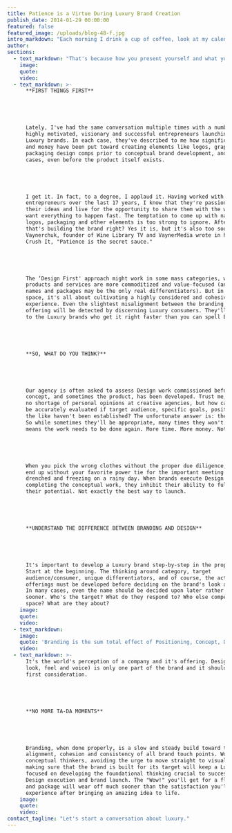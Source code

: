 ```yaml
---
title: Patience is a Virtue During Luxury Brand Creation
publish_date: 2014-01-29 00:00:00
featured: false
featured_image: /uploads/blog-48-f.jpg
intro_markdown: "Each morning I drink a cup of coffee, look at my calendar and email, check the weather and then decide what to wear. You probably have some kind of similar routine for getting ready, whether it's choosing your outfit or picking the right accessories.​"
author:
sections:
  - text_markdown: "That's because how you present yourself and what you wear depends on what you've got planned that day. What are you doing? Who will you see? The alternative: jumping out of bed and wearing \"whatever\" might be okay, but isn't likely to set you up for success and make the right (i.e. killer) impression.​"
    image:
    quote:
    video:
  - text_markdown: >-
      **FIRST THINGS FIRST**





      Lately, I've had the same conversation multiple times with a number of
      highly motivated, visionary and successful entrepreneurs launching new
      Luxury brands. In each case, they've described to me how significant time
      and money have been put toward creating elements like logos, graphics and
      packaging design comps prior to conceptual brand development, and in some
      cases, even before the product itself exists.





      I get it. In fact, to a degree, I applaud it. Having worked with dozens of
      entrepreneurs over the last 17 years, I know that they're passionate about
      their ideas and live for the opportunity to share them with the world. They
      want everything to happen fast. The temptation to come up with names,
      logos, packaging and other elements is too strong to ignore. After all,
      that's building the brand right? Yes it is, but it's also too soon. As Gary
      Vaynerchuk, founder of Wine Library TV and VaynerMedia wrote in his book,
      Crush It, "Patience is the secret sauce."





      The ‘Design First' approach might work in some mass categories, where
      products and services are more commoditized and value-focused (and catchy
      names and packages may be the only real differentiators). But in the Luxury
      space, it's all about cultivating a highly considered and cohesive brand
      experience. Even the slightest misalignment between the branding and the
      offering will be detected by discerning Luxury consumers. They'll move on
      to the Luxury brands who get it right faster than you can spell BMW.





      **SO, WHAT DO YOU THINK?**





      Our agency is often asked to assess Design work commissioned before the
      concept, and sometimes the product, has been developed. Trust me, there's
      no shortage of personal opinions at creative agencies, but how can designs
      be accurately evaluated if target audience, specific goals, positioning and
      the like haven't been established? The unfortunate answer is: they can't.
      So while sometimes they'll be appropriate, many times they won't. And that
      means the work needs to be done again. More time. More money. Not good.





      When you pick the wrong clothes without the proper due diligence, you may
      end up without your favorite power tie for the important meeting or
      drenched and freezing on a rainy day. When brands execute Design before
      completing the conceptual work, they inhibit their ability to fully realize
      their potential. Not exactly the best way to launch.





      **UNDERSTAND THE DIFFERENCE BETWEEN BRANDING AND DESIGN**





      It's important to develop a Luxury brand step-by-step in the proper order.
      Start at the beginning. The thinking around category, target
      audience/consumer, unique differentiators, and of course, the actual
      offerings must be developed before deciding on the brand's look and feel.
      In many cases, even the name should be decided upon later rather than
      sooner. Who's the target? What do they respond to? Who else competes in the
      space? What are they about?​
    image:
    quote:
    video:
  - text_markdown:
    image:
    quote: 'Branding is the sum total effect of Positioning, Concept, Design and Execution.'
    video:
  - text_markdown: >-
      It's the world's perception of a company and it's offering. Design (the
      look, feel and voice) is only one part of the brand and it shouldn't be the
      first consideration.





      **NO MORE TA-DA MOMENTS**





      Branding, when done properly, is a slow and steady build toward the
      alignment, cohesion and consistency of all brand touch points. Working with
      conceptual thinkers, avoiding the urge to move straight to visuals, and
      making sure that the brand is built for its target will keep a Luxury brand
      focused on developing the foundational thinking crucial to successful
      Design execution and brand launch. The "Wow!" you'll get for a flashy logo
      and package will wear off much sooner than the satisfaction you'll
      experience after bringing an amazing idea to life.​
    image:
    quote:
    video:
contact_tagline: "Let's start a conversation about luxury."
---
```



